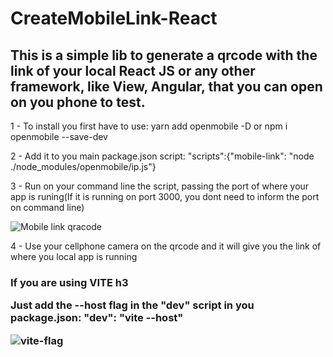 # CreateMobileLink-React
<h2>This is a simple lib to generate a qrcode with the link of your local React JS or any other framework, like View, Angular, that you can open on you phone to test.</h2>

<p> 1 - To install you first have to use: yarn add openmobile -D or npm i openmobile --save-dev </p>

<p> 2 - Add it to you main package.json script: "scripts":{"mobile-link": "node ./node_modules/openmobile/ip.js"} </p>  
<div>
<p> 3 - Run on your command line the script, passing the port of where your app is runing(If it is running on port 3000, you dont need to inform the port on command line)</p>
<image src="./mobile-link.PNG" alt="Mobile link qracode">
<p> 4 - Use your cellphone camera on the qrcode and it will give you the link of where you local app is running</p> 

<h3> If you are using VITE </>h3
<p> Just add the --host flag in the "dev" script in you package.json: <b>"dev": "vite --host"</b> </p>
<image src="./viteflag.PNG" alt="vite-flag">

</div>
